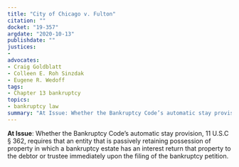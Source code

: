 ```yaml
---
title: "City of Chicago v. Fulton"
citation: ""
docket: "19-357"
argdate: "2020-10-13"
publishdate: ""
justices:
- 
advocates:
- Craig Goldblatt
- Colleen E. Roh Sinzdak
- Eugene R. Wedoff
tags:
- Chapter 13 bankruptcy
topics:
- bankruptcy law
summary: "At Issue: Whether the Bankruptcy Code’s automatic stay provision, 11 U.S.C § 362, requires that an entity that is passively retaining possession of property in which a bankruptcy estate has an interest return that property to the debtor or trustee immediately upon the filing of the bankruptcy petition."
---
```

**At Issue**: Whether the Bankruptcy Code’s automatic stay provision, 11 U.S.C § 362, requires that an entity that is passively retaining possession of property in which a bankruptcy estate has an interest return that property to the debtor or trustee immediately upon the filing of the bankruptcy petition.